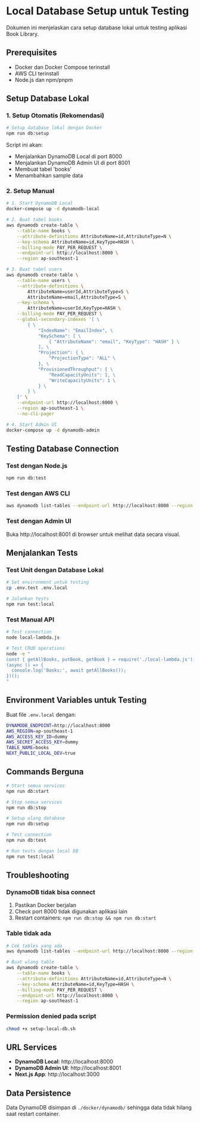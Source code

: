 # Local Database Setup untuk Testing

Dokumen ini menjelaskan cara setup database lokal untuk testing aplikasi Book Library.

## Prerequisites

- Docker dan Docker Compose terinstall
- AWS CLI terinstall
- Node.js dan npm/pnpm

## Setup Database Lokal

### 1. Setup Otomatis (Rekomendasi)

```bash
# Setup database lokal dengan Docker
npm run db:setup
```

Script ini akan:

- Menjalankan DynamoDB Local di port 8000
- Menjalankan DynamoDB Admin UI di port 8001
- Membuat tabel 'books'
- Menambahkan sample data

### 2. Setup Manual

```bash
# 1. Start DynamoDB Local
docker-compose up -d dynamodb-local

# 2. Buat tabel books
aws dynamodb create-table \
    --table-name books \
    --attribute-definitions AttributeName=id,AttributeType=N \
    --key-schema AttributeName=id,KeyType=HASH \
    --billing-mode PAY_PER_REQUEST \
    --endpoint-url http://localhost:8000 \
    --region ap-southeast-1

# 3. Buat tabel users
aws dynamodb create-table \
    --table-name users \
    --attribute-definitions \
        AttributeName=userId,AttributeType=S \
        AttributeName=email,AttributeType=S \
    --key-schema \
        AttributeName=userId,KeyType=HASH \
    --billing-mode PAY_PER_REQUEST \
    --global-secondary-indexes '[ \
        { \
            "IndexName": "EmailIndex", \
            "KeySchema": [ \
                { "AttributeName": "email", "KeyType": "HASH" } \
            ], \
            "Projection": { \
                "ProjectionType": "ALL" \
            }, \
            "ProvisionedThroughput": { \
                "ReadCapacityUnits": 1, \
                "WriteCapacityUnits": 1 \
            } \
        } \
    ]' \
    --endpoint-url http://localhost:8000 \
    --region ap-southeast-1 \
    --no-cli-pager

# 4. Start Admin UI
docker-compose up -d dynamodb-admin
```

## Testing Database Connection

### Test dengan Node.js

```bash
npm run db:test
```

### Test dengan AWS CLI

```bash
aws dynamodb list-tables --endpoint-url http://localhost:8000 --region ap-southeast-1
```

### Test dengan Admin UI

Buka http://localhost:8001 di browser untuk melihat data secara visual.

## Menjalankan Tests

### Test Unit dengan Database Lokal

```bash
# Set environment untuk testing
cp .env.test .env.local

# Jalankan tests
npm run test:local
```

### Test Manual API

```bash
# Test connection
node local-lambda.js

# Test CRUD operations
node -e "
const { getAllBooks, putBook, getBook } = require('./local-lambda.js');
(async () => {
  console.log('Books:', await getAllBooks());
})();
"
```

## Environment Variables untuk Testing

Buat file `.env.local` dengan:

```bash
DYNAMODB_ENDPOINT=http://localhost:8000
AWS_REGION=ap-southeast-1
AWS_ACCESS_KEY_ID=dummy
AWS_SECRET_ACCESS_KEY=dummy
TABLE_NAME=books
NEXT_PUBLIC_LOCAL_DEV=true
```

## Commands Berguna

```bash
# Start semua services
npm run db:start

# Stop semua services
npm run db:stop

# Setup ulang database
npm run db:setup

# Test connection
npm run db:test

# Run tests dengan local DB
npm run test:local
```

## Troubleshooting

### DynamoDB tidak bisa connect

1. Pastikan Docker berjalan
2. Check port 8000 tidak digunakan aplikasi lain
3. Restart containers: `npm run db:stop && npm run db:start`

### Table tidak ada

```bash
# Cek tables yang ada
aws dynamodb list-tables --endpoint-url http://localhost:8000 --region ap-southeast-1

# Buat ulang table
aws dynamodb create-table \
    --table-name books \
    --attribute-definitions AttributeName=id,AttributeType=N \
    --key-schema AttributeName=id,KeyType=HASH \
    --billing-mode PAY_PER_REQUEST \
    --endpoint-url http://localhost:8000 \
    --region ap-southeast-1
```

### Permission denied pada script

```bash
chmod +x setup-local-db.sh
```

## URL Services

- **DynamoDB Local**: http://localhost:8000
- **DynamoDB Admin UI**: http://localhost:8001
- **Next.js App**: http://localhost:3000

## Data Persistence

Data DynamoDB disimpan di `./docker/dynamodb/` sehingga data tidak hilang saat restart container.
